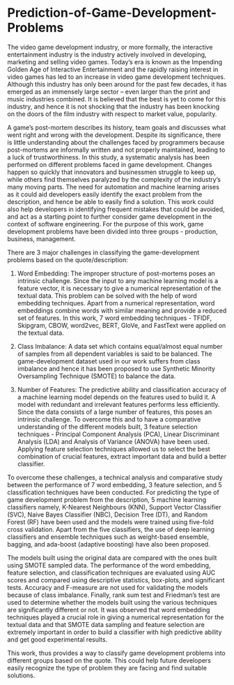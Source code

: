 # Prediction-of-Game-Development-Problems
The video game development industry, or more formally, the interactive entertainment industry is the industry actively involved in developing, marketing and selling video games. Today’s era is known as the Impending Golden Age of Interactive Entertainment and the rapidly raising interest in video games has led to an increase in video game development techniques. Although this industry has only been around for the past few decades, it has emerged as an immensely large sector – even larger than the print and music industries combined. It is believed that the best is yet to come for this industry, and hence it is not shocking that the industry has been knocking on the doors of the film industry with respect to market value, popularity.  

A game’s post-mortem describes its history, team goals and discusses what went right and wrong with the development. Despite its significance, there is little understanding about the challenges faced by programmers because post-mortems are informally written and not properly maintained, leading to a luck of trustworthiness. In this study, a systematic analysis has been performed on different problems faced in game development. Changes happen so quickly that innovators and businessmen struggle to keep up, while others find themselves paralyzed by the complexity of the industry’s many moving parts. The need for automation and machine learning arises as it could aid developers easily identify the exact problem from the description, and hence be able to easily find a solution. This work could also help developers in identifying frequent mistakes that could be avoided, and act as a starting point to further consider game development in the context of software engineering. For the purpose of this work, game development problems have been divided into three groups - production, business, management.

There are 3 major challenges in classifying the game-development problems based on the quote/description: 

1)	Word Embedding: The improper structure of post-mortems poses an intrinsic challenge. Since the input to any machine learning model is a feature vector, it is necessary to give a numerical representation of the textual data. This problem can be solved with the help of word embedding techniques. Apart from a numerical representation, word embeddings combine words with similar meaning and provide a reduced set of features. In this work, 7 word embedding techniques - TFIDF, Skipgram, CBOW, word2vec, BERT, GloVe, and FastText were applied on the textual data.

2)	Class Imbalance: A data set which contains equal/almost equal number of samples from all dependent variables is said to be balanced. The game-development dataset used in our work suffers from class imbalance and hence it has been proposed to use Synthetic Minority Oversampling Technique (SMOTE) to balance the data. 

3)	Number of Features: The predictive ability and classification accuracy of a machine learning model depends on the features used to build it. A model with redundant and irrelevant features performs less efficiently. Since the data consists of a large number of features, this poses an intrinsic challenge. To overcome this and to have a comparative understanding of the different models built, 3 feature selection techniques - Principal Component Analysis (PCA), Linear Discriminant Analysis (LDA) and Analysis of Variance (ANOVA) have been used. Applying feature selection techniques allowed us to select the best combination of crucial features, extract important data and build a better classifier. 

To overcome these challenges, a technical analysis and comparative study between the performance of 7 word embedding, 3 feature selection, and 5 classification techniques have been conducted. For predicting the type of game development problem from the description, 5 machine learning classifiers namely, K-Nearest Neighbours (KNN), Support Vector Classifier (SVC), Naive Bayes Classifier (NBC), Decision Tree (DT), and Random Forest (RF) have been used and the models were trained using five-fold cross validation. Apart from the five classifiers, the use of deep learning classifiers and ensemble techniques such as weight-based ensemble, bagging, and ada-boost (adaptive boosting) have also been proposed. 

The models built using the original data are compared with the ones built using SMOTE sampled data. The performance of the word embedding, feature selection, and classification techniques are evaluated using AUC scores and compared using descriptive statistics, box-plots, and significant tests. Accuracy and F-measure are not used for validating the models because of class imbalance. Finally, rank sum test and Friedman’s test are used to determine whether the models built using the various techniques are significantly different or not. It was observed that word embedding techniques played a crucial role in giving a numerical representation for the textual data and that SMOTE data sampling and feature selection are extremely important in order to build a classifier with high predictive ability and get good experimental results. 

This work, thus provides a way to classify game development problems into different groups based on the quote. This could help future developers easily recognize the type of problem they are facing and find suitable solutions.
